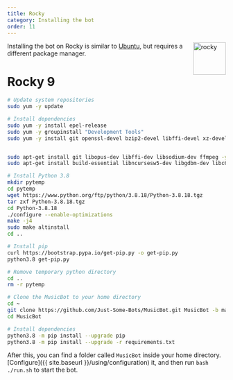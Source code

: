 ```yaml
---
title: Rocky
category: Installing the bot
order: 11
---
```


<img class="doc-img" src="{{ site.baseurl }}/images/rocky.png" alt="rocky" style="width: 75px; float: right;"/>

Installing the bot on Rocky is similar to [Ubuntu](/installing/ubuntu), but requires a different package manager.

# Rocky 9
~~~bash
# Update system repositories
sudo yum -y update 

# Install dependencies
sudo yum -y install epel-release
sudo yum -y groupinstall "Development Tools"
sudo yum -y install git openssl-devel bzip2-devel libffi-devel xz-devel


sudo apt-get install git libopus-dev libffi-dev libsodium-dev ffmpeg -y
sudo apt-get install build-essential libncursesw5-dev libgdbm-dev libc6-dev zlib1g-dev libsqlite3-dev tk-dev libssl-dev openssl libncurses5-dev libnss3-dev wget libbz2-dev -y

# Install Python 3.8
mkdir pytemp
cd pytemp
wget https://www.python.org/ftp/python/3.8.18/Python-3.8.18.tgz
tar zxf Python-3.8.18.tgz
cd Python-3.8.18
./configure --enable-optimizations
make -j4
sudo make altinstall
cd ..

# Install pip
curl https://bootstrap.pypa.io/get-pip.py -o get-pip.py
python3.8 get-pip.py

# Remove temporary python directory
cd ..
rm -r pytemp

# Clone the MusicBot to your home directory
cd ~
git clone https://github.com/Just-Some-Bots/MusicBot.git MusicBot -b master
cd MusicBot

# Install dependencies
python3.8 -m pip install --upgrade pip
python3.8 -m pip install --upgrade -r requirements.txt
~~~

After this, you can find a folder called `MusicBot` inside your home directory. [Configure]({{ site.baseurl }}/using/configuration) it, and then run `bash ./run.sh` to start the bot.